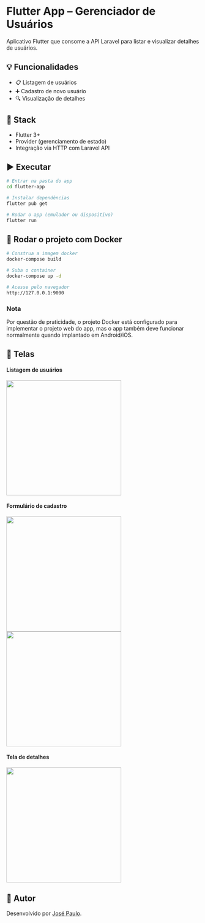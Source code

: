 # Flutter App – Gerenciador de Usuários

Aplicativo Flutter que consome a API Laravel para listar e visualizar detalhes de usuários.

## 💡 Funcionalidades

- 📋 Listagem de usuários
- ➕ Cadastro de novo usuário
- 🔍 Visualização de detalhes

## 🧱 Stack

- Flutter 3+
- Provider (gerenciamento de estado)
- Integração via HTTP com Laravel API

## ▶️ Executar

```bash
# Entrar na pasta do app
cd flutter-app

# Instalar dependências
flutter pub get

# Rodar o app (emulador ou dispositivo)
flutter run
```

## 🚀 Rodar o projeto com Docker

```bash
# Construa a imagem docker
docker-compose build

# Suba o container
docker-compose up -d

# Acesse pelo navegador
http://127.0.0.1:9000
```

### Nota

Por questão de praticidade, o projeto Docker está configurado para implementar o projeto web do app, mas o app também deve funcionar normalmente quando implantado em Android/iOS.

## 📸 Telas

#### Listagem de usuários

<img src="https://github.com/user-attachments/assets/d7681744-4925-40be-ada6-5df0f22ed614" width="300"/>

#### Formulário de cadastro

<img src="https://github.com/user-attachments/assets/9763e4a0-0cc6-4c15-90f6-e1f5b8bfc2bf" width="300"/>
<img src="https://github.com/user-attachments/assets/50abbeb7-696d-47c5-b66d-d252fa144baf" width="300"/>

#### Tela de detalhes

<img src="https://github.com/user-attachments/assets/d379b0a8-a591-46b1-ae6b-307fc8c7cdd3" width="300"/>

## 🧑 Autor

Desenvolvido por [José Paulo](https://www.linkedin.com/in/jose-paulo-oliveira-filho/).
